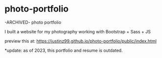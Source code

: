 # photo-portfolio
-ARCHIVED- photo portfolio

I built a website for my photography working with Bootstrap + Sass + JS 

preview this at: 
https://justinz99.github.io/photo-portfolio/public/index.html

*update: as of 2023, this portfolio and resume is outdated. 
